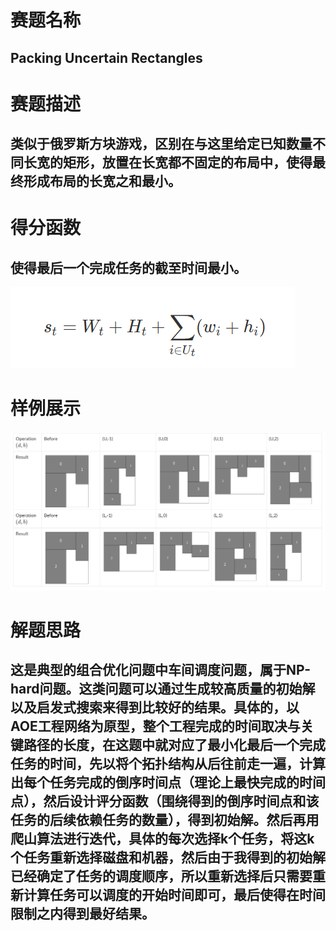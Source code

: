 
# 赛题名称
## Packing Uncertain Rectangles
# 赛题描述
## 类似于俄罗斯方块游戏，区别在与这里给定已知数量不同长宽的矩形，放置在长宽都不固定的布局中，使得最终形成布局的长宽之和最小。
# 得分函数
## 使得最后一个完成任务的截至时间最小。
![得分细节](score.png)
# 样例展示
![样例展示](show.png)
# 解题思路
## 这是典型的组合优化问题中车间调度问题，属于NP-hard问题。这类问题可以通过生成较高质量的初始解以及启发式搜索来得到比较好的结果。具体的，以AOE工程网络为原型，整个工程完成的时间取决与关键路径的长度，在这题中就对应了最小化最后一个完成任务的时间，先以将个拓扑结构从后往前走一遍，计算出每个任务完成的倒序时间点（理论上最快完成的时间点），然后设计评分函数（围绕得到的倒序时间点和该任务的后续依赖任务的数量），得到初始解。然后再用爬山算法进行迭代，具体的每次选择k个任务，将这k个任务重新选择磁盘和机器，然后由于我得到的初始解已经确定了任务的调度顺序，所以重新选择后只需要重新计算任务可以调度的开始时间即可，最后使得在时间限制之内得到最好结果。

